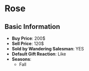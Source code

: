 # Rose

## Basic Information

- **Buy Price**: 200$
- **Sell Price**: 120$
- **Sold by Wandering Salesman**: YES
- **Default Gift Reaction**: Like
- **Seasons**:
  - Fall